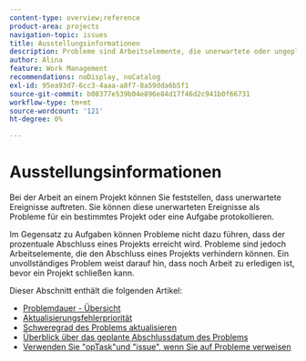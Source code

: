 ```yaml
---
content-type: overview;reference
product-area: projects
navigation-topic: issues
title: Ausstellungsinformationen
description: Probleme sind Arbeitselemente, die unerwartete oder ungeplante Arbeiten an einem Projekt darstellen. Die folgenden Artikel enthalten Informationen zu Problemen.
author: Alina
feature: Work Management
recommendations: noDisplay, noCatalog
exl-id: 95ea93d7-6cc3-4aaa-a8f7-8a59dda6b5f1
source-git-commit: b08377e539b04e896e84d17f46d2c941b0f66731
workflow-type: tm+mt
source-wordcount: '121'
ht-degree: 0%

---
```


# Ausstellungsinformationen

Bei der Arbeit an einem Projekt können Sie feststellen, dass unerwartete Ereignisse auftreten. Sie können diese unerwarteten Ereignisse als Probleme für ein bestimmtes Projekt oder eine Aufgabe protokollieren.

Im Gegensatz zu Aufgaben können Probleme nicht dazu führen, dass der prozentuale Abschluss eines Projekts erreicht wird. Probleme sind jedoch Arbeitselemente, die den Abschluss eines Projekts verhindern können. Ein unvollständiges Problem weist darauf hin, dass noch Arbeit zu erledigen ist, bevor ein Projekt schließen kann.

Dieser Abschnitt enthält die folgenden Artikel:

* [Problemdauer - Übersicht](../../../manage-work/issues/issue-information/issue-duration.md)
* [Aktualisierungsfehlerpriorität ](../../../manage-work/issues/issue-information/update-issue-priority.md)
* [Schweregrad des Problems aktualisieren](../../../manage-work/issues/issue-information/update-issue-severity.md)
* [Überblick über das geplante Abschlussdatum des Problems](../../../manage-work/issues/issue-information/issue-planned-completion-date.md)
* [Verwenden Sie &quot;opTask&quot;und &quot;issue&quot;, wenn Sie auf Probleme verweisen](../../../manage-work/issues/issue-information/use-optask-instead-of-issue.md)
